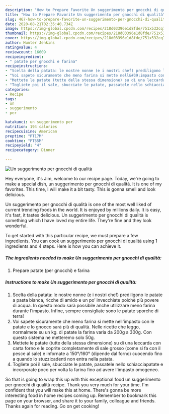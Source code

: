 ```yaml
---
description: "How to Prepare Favorite Un suggerimento per gnocchi di qualità"
title: "How to Prepare Favorite Un suggerimento per gnocchi di qualità"
slug: 467-how-to-prepare-favorite-un-suggerimento-per-gnocchi-di-qualita
date: 2020-08-21T02:35:40.734Z
image: https://img-global.cpcdn.com/recipes/218d03396e1d8fde/751x532cq70/un-suggerimento-per-gnocchi-di-qualita-recipe-main-photo.jpg
thumbnail: https://img-global.cpcdn.com/recipes/218d03396e1d8fde/751x532cq70/un-suggerimento-per-gnocchi-di-qualita-recipe-main-photo.jpg
cover: https://img-global.cpcdn.com/recipes/218d03396e1d8fde/751x532cq70/un-suggerimento-per-gnocchi-di-qualita-recipe-main-photo.jpg
author: Hunter Jenkins
ratingvalue: 4
reviewcount: 16609
recipeingredient:
- " patate per gnocchi e farina"
recipeinstructions:
- "Scelta della patata: le nostre nonne (e i nostri chef) prediligono le patate a pasta bianca, ricche di amido e un po’ invecchiate poichè più povere di acqua. In questo modo sarà possibile anche utilizzare meno farina durante l’impasto. Infine, sempre consigliate sono le patate sporche di terra!"
- "Voi sapete sicuramente che meno farina si mette nell&#39;impasto con le patate e lo gnocco sarà più di qualità. Nelle ricette che leggo, normalmete su un kg. di patate la farina varia da 200g a 300g. Con questo sistema ne metteremo solo 50g."
- "Mettete le patate (tutte della stessa dimensione) su di una leccarda con carta forno e le coprite completamente di sale grosso (come si fa con il pesce al sale) e infornate a 150°/160° (dipende dal forno) cuocendo fino a quando lo stuzzicadenti non entra nella patata."
- "Togliete poi il sale, sbucciate le patate, passatele nello schiacciapatate e incorporate poco per volta la farina fino ad avere l&#39;impasto omogeneo."
categories:
- Recipe
tags:
- un
- suggerimento
- per

katakunci: un suggerimento per 
nutrition: 194 calories
recipecuisine: American
preptime: "PT17M"
cooktime: "PT55M"
recipeyield: "4"
recipecategory: Dinner

---
```



![Un suggerimento per gnocchi di qualità](https://img-global.cpcdn.com/recipes/218d03396e1d8fde/751x532cq70/un-suggerimento-per-gnocchi-di-qualita-recipe-main-photo.jpg)

Hey everyone, it's Jim, welcome to our recipe page. Today, we're going to make a special dish, un suggerimento per gnocchi di qualità. It is one of my favorites. This time, I will make it a bit tasty. This is gonna smell and look delicious.

Un suggerimento per gnocchi di qualità is one of the most well liked of current trending foods in the world. It is enjoyed by millions daily. It is easy, it's fast, it tastes delicious. Un suggerimento per gnocchi di qualità is something which I have loved my entire life. They're fine and they look wonderful.




To get started with this particular recipe, we must prepare a few ingredients. You can cook un suggerimento per gnocchi di qualità using 1 ingredients and 4 steps. Here is how you can achieve it.

<!--inarticleads1-->

##### The ingredients needed to make Un suggerimento per gnocchi di qualità:

1. Prepare  patate (per gnocchi) e farina




<!--inarticleads2-->

##### Instructions to make Un suggerimento per gnocchi di qualità:

1. Scelta della patata: le nostre nonne (e i nostri chef) prediligono le patate a pasta bianca, ricche di amido e un po’ invecchiate poichè più povere di acqua. In questo modo sarà possibile anche utilizzare meno farina durante l’impasto. Infine, sempre consigliate sono le patate sporche di terra!
1. Voi sapete sicuramente che meno farina si mette nell&#39;impasto con le patate e lo gnocco sarà più di qualità. Nelle ricette che leggo, normalmete su un kg. di patate la farina varia da 200g a 300g. Con questo sistema ne metteremo solo 50g.
1. Mettete le patate (tutte della stessa dimensione) su di una leccarda con carta forno e le coprite completamente di sale grosso (come si fa con il pesce al sale) e infornate a 150°/160° (dipende dal forno) cuocendo fino a quando lo stuzzicadenti non entra nella patata.
1. Togliete poi il sale, sbucciate le patate, passatele nello schiacciapatate e incorporate poco per volta la farina fino ad avere l&#39;impasto omogeneo.




So that is going to wrap this up with this exceptional food un suggerimento per gnocchi di qualità recipe. Thank you very much for your time. I'm confident that you will make this at home. There's gonna be more interesting food in home recipes coming up. Remember to bookmark this page on your browser, and share it to your family, colleague and friends. Thanks again for reading. Go on get cooking!
